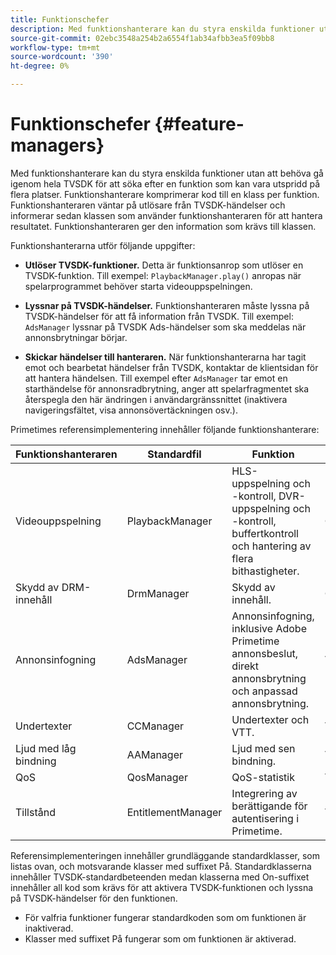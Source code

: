 ```yaml
---
title: Funktionschefer
description: Med funktionshanterare kan du styra enskilda funktioner utan att behöva gå igenom hela TVSDK för att söka efter en funktion som kan vara utspridd på flera platser.
source-git-commit: 02ebc3548a254b2a6554f1ab34afbb3ea5f09bb8
workflow-type: tm+mt
source-wordcount: '390'
ht-degree: 0%

---
```


# Funktionschefer {#feature-managers}

Med funktionshanterare kan du styra enskilda funktioner utan att behöva gå igenom hela TVSDK för att söka efter en funktion som kan vara utspridd på flera platser. Funktionshanterare komprimerar kod till en klass per funktion. Funktionshanteraren väntar på utlösare från TVSDK-händelser och informerar sedan klassen som använder funktionshanteraren för att hantera resultatet. Funktionshanteraren ger den information som krävs till klassen.

Funktionshanterarna utför följande uppgifter:

* **Utlöser TVSDK-funktioner.**
Detta är funktionsanrop som utlöser en TVSDK-funktion. Till exempel: `PlaybackManager.play()` anropas när spelarprogrammet behöver starta videouppspelningen.

* **Lyssnar på TVSDK-händelser.**
Funktionshanteraren måste lyssna på TVSDK-händelser för att få information från TVSDK. Till exempel: `AdsManager` lyssnar på TVSDK Ads-händelser som ska meddelas när annonsbrytningar börjar.

* **Skickar händelser till hanteraren.**
När funktionshanterarna har tagit emot och bearbetat händelser från TVSDK, kontaktar de klientsidan för att hantera händelsen. Till exempel efter `AdsManager` tar emot en starthändelse för annonsradbrytning, anger att spelarfragmentet ska återspegla den här ändringen i användargränssnittet (inaktivera navigeringsfältet, visa annonsövertäckningen osv.).

Primetimes referensimplementering innehåller följande funktionshanterare:

| Funktionshanteraren | Standardfil | Funktion |  |
|---|---|---|---|
| Videouppspelning | PlaybackManager | HLS-uppspelning och -kontroll, DVR-uppspelning och -kontroll, buffertkontroll och hantering av flera bithastigheter. | Obligatoriskt |
| Skydd av DRM-innehåll | DrmManager | Skydd av innehåll. | Obligatoriskt |
| Annonsinfogning | AdsManager | Annonsinfogning, inklusive Adobe Primetime annonsbeslut, direkt annonsbrytning och anpassad annonsbrytning. | Valfritt |
| Undertexter | CCManager | Undertexter och VTT. | Valfritt |
| Ljud med låg bindning | AAManager | Ljud med sen bindning. | Valfritt |
| QoS | QosManager | QoS-statistik | Valfritt |
| Tillstånd | EntitlementManager | Integrering av berättigande för autentisering i Primetime. | Valfritt |

Referensimplementeringen innehåller grundläggande standardklasser, som listas ovan, och motsvarande klasser med suffixet På. Standardklasserna innehåller TVSDK-standardbeteenden medan klasserna med On-suffixet innehåller all kod som krävs för att aktivera TVSDK-funktionen och lyssna på TVSDK-händelser för den funktionen.

* För valfria funktioner fungerar standardkoden som om funktionen är inaktiverad.
* Klasser med suffixet På fungerar som om funktionen är aktiverad.
